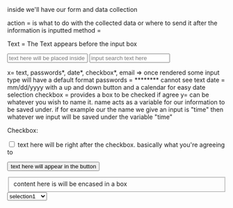 <form name="adventure" action="https://httpbin.org/post" method="post"> inside we'll have our form and data collection</form>
action = is what to do with the collected data or where to send it after the information is inputted
method = 

<label>Text </label> =  The Text appears before the input box

<input type= "x" name="y" placeholder="text here will be placed inside the input box">

<input type=text name=search placeholder= "input search text here">

x= text, passwords*, date*, checkbox*, email => once rendered some input type will have a default format
    passwords = ******** cannot see text
    date =  mm/dd/yyyy with a up and down button and a calendar for easy date selection
     checkbox = provides a box to be checked if agree
y= can be whatever you wish to name it.
    name acts as a variable for our information to be saved under. if for example our the name we give an input is "time" then whatever we input will be saved under the variable "time"

Checkbox:

<input type="checkbox" name="whatever you wish" value="agree">
text here will be right after the checkbox. basically what you're agreeing to


<button type="submit">text here will appear in the button</button>



<fieldset>
  content here is will be encased in a box

</fieldset>


<select name="whatever you want">
    <option value="selection1">selection1</option>
    <option value="selection2">selection2</option>
    <option value="motorbike">Motor cycle</option>
</select>
